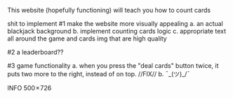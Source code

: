 This website (hopefully functioning) will teach you how to count cards



shit to implement 
#1 make the website more visually appealing
    a. an actual blackjack background
    b. implement counting cards logic
    c. appropriate text all around the game and cards img that are high quality 

#2 a leaderboard??

#3 game functionality 
    a. when you press the "deal cards" button twice, it puts two more to the right, instead of on top. //FIX//
    b. ¯\_(ツ)_/¯



INFO 
500 × 726